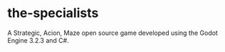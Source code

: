# the-specialists
A Strategic, Acion, Maze open source game developed using the Godot Engine 3.2.3 and C#.
